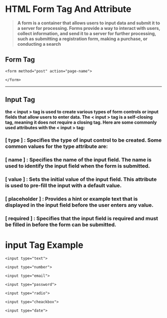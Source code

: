 # HTML Form Tag And Attribute

> **A form is a container that allows users to input data and submit it to a server for processing. Forms provide a way to interact with users, collect information, and send it to a server for further processing, such as submitting a registration form, making a purchase, or conducting a search**


## Form Tag 

```
<form method="post" action="page-name">

</form> 
```

<hr>

## Input Tag

**the < input > tag is used to create various types of form controls or input fields that allow users to enter data. The < input > tag is a self-closing tag, meaning it does not require a closing tag. Here are some commonly used attributes with the < input > tag:**

### [ type ] : Specifies the type of input control to be created. Some common values for the type attribute are:

###  [ name ] : Specifies the name of the input field. The name is used to identify the input field when the form is submitted.

### [ value ] : Sets the initial value of the input field. This attribute is used to pre-fill the input with a default value.

### [ placeholder ] : Provides a hint or example text that is displayed in the input field before the user enters any value.

### [ required ] : Specifies that the input field is required and must be filled in before the form can be submitted.




# input Tag Example

```
<input type="text">

<input type="number">

<input type="email">

<input type="password">

<input type="radio">

<input type="cheackbox">

<input type="date">

```
